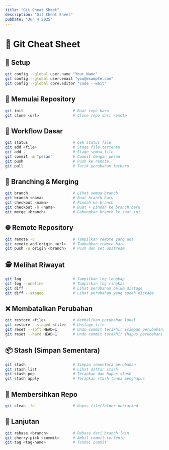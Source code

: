 ```yaml
---
title: "Git Cheat Sheet"
description: "Git Cheat Sheet"
pubDate: "Jun 4 2025"
---
```

# 🧠 Git Cheat Sheet

## 🔧 Setup

```bash
git config --global user.name "Your Name"
git config --global user.email "you@example.com"
git config --global core.editor "code --wait"
```

## 📁 Memulai Repository

```bash
git init                      # Buat repo baru
git clone <url>               # Clone repo dari remote
```

## 📄 Workflow Dasar

```bash
git status                    # Cek status file
git add <file>                # Stage file tertentu
git add .                     # Stage semua file
git commit -m "pesan"         # Commit dengan pesan
git push                      # Push ke remote
git pull                      # Tarik perubahan terbaru
```

## 🌿 Branching & Merging

```bash
git branch                    # Lihat semua branch
git branch <nama>             # Buat branch baru
git checkout <nama>           # Pindah ke branch
git checkout -b <nama>        # Buat + pindah ke branch baru
git merge <branch>            # Gabungkan branch ke saat ini
```

## 🌐 Remote Repository

```bash
git remote -v                 # Tampilkan remote yang ada
git remote add origin <url>   # Tambahkan remote baru
git push -u origin <branch>   # Push dan set upstream
```

## 🕵️ Melihat Riwayat

```bash
git log                       # Tampilkan log lengkap
git log --oneline             # Tampilkan log ringkas
git diff                      # Lihat perubahan belum distage
git diff --staged             # Lihat perubahan yang sudah distage
```

## ❌ Membatalkan Perubahan

```bash
git restore <file>            # Kembalikan perubahan lokal
git restore --staged <file>   # Unstage file
git reset --soft HEAD~1       # Undo commit terakhir (simpan perubahan)
git reset --hard HEAD~1       # Undo commit terakhir (hapus perubahan)
```

## 📦 Stash (Simpan Sementara)

```bash
git stash                     # Simpan sementara perubahan
git stash list                # Lihat daftar stash
git stash pop                 # Terapkan dan hapus stash
git stash apply               # Terapkan stash tanpa menghapus
```

## 🧼 Membersihkan Repo

```bash
git clean -fd                 # Hapus file/folder untracked
```

## 🧪 Lanjutan

```bash
git rebase <branch>           # Rebase dari branch lain
git cherry-pick <commit>      # Ambil commit tertentu
git tag <tag-name>            # Tandai commit
```
